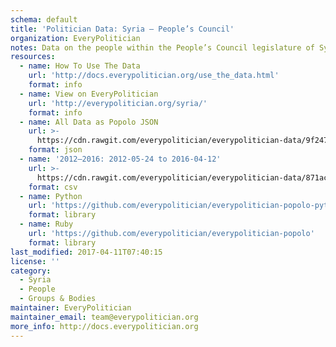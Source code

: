 ```yaml
---
schema: default
title: 'Politician Data: Syria — People’s Council'
organization: EveryPolitician
notes: Data on the people within the People’s Council legislature of Syria.
resources:
  - name: How To Use The Data
    url: 'http://docs.everypolitician.org/use_the_data.html'
    format: info
  - name: View on EveryPolitician
    url: 'http://everypolitician.org/syria/'
    format: info
  - name: All Data as Popolo JSON
    url: >-
      https://cdn.rawgit.com/everypolitician/everypolitician-data/9f247ddd14d3c2c61c11a70ebc1b94c6c1aa6af3/data/Syria/Majlis/ep-popolo-v1.0.json
    format: json
  - name: '2012–2016: 2012-05-24 to 2016-04-12'
    url: >-
      https://cdn.rawgit.com/everypolitician/everypolitician-data/871ac372bd785755e62255d2530d962f8c9697c7/data/Syria/Majlis/term-2012.csv
    format: csv
  - name: Python
    url: 'https://github.com/everypolitician/everypolitician-popolo-python'
    format: library
  - name: Ruby
    url: 'https://github.com/everypolitician/everypolitician-popolo'
    format: library
last_modified: 2017-04-11T07:40:15
license: ''
category:
  - Syria
  - People
  - Groups & Bodies
maintainer: EveryPolitician
maintainer_email: team@everypolitician.org
more_info: http://docs.everypolitician.org
---
```


